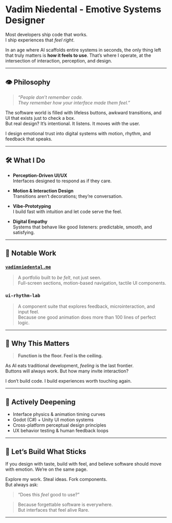 # Vadim Niedental - Emotive Systems Designer

Most developers ship code that works.  
I ship experiences that *feel right*.

In an age where AI scaffolds entire systems in seconds, the only thing left that truly matters is **how it feels to use**. That’s where I operate, at the intersection of interaction, perception, and design.

---

## 👁️ Philosophy

> *“People don’t remember code.  
> They remember how your interface made them feel.”*

The software world is filled with lifeless buttons, awkward transitions, and UI that exists just to check a box.  
But real design?
It’s intentional. It listens. It moves *with* the user.

I design emotional trust into digital systems with motion, rhythm, and feedback that speaks.

---

## 🛠️ What I Do

- **Perception-Driven UI/UX**  
  Interfaces designed to respond as if they care.

- **Motion & Interaction Design**  
  Transitions aren’t decorations; they’re conversation.

- **Vibe-Prototyping**  
  I build fast with intuition and let code serve the feel.

- **Digital Empathy**  
  Systems that behave like good listeners: predictable, smooth, and satisfying.

---

## 🔬 Notable Work

### [`vadimniedental.me`](https://vadimniedental.me)  
> A portfolio built to *be felt*, not just seen.  
> Full-screen sections, motion-based navigation, tactile UI components.

### `ui-rhythm-lab`  
> A component suite that explores feedback, microinteraction, and input feel.  
> Because one good animation does more than 100 lines of perfect logic.

---

## 🎯 Why This Matters

> **Function is the floor.
> Feel is the ceiling.**

As AI eats traditional development, *feeling* is the last frontier.  
Buttons will always work. But how many invite interaction?

I don’t build code. I build experiences worth touching again.

---

## 🧠 Actively Deepening

- Interface physics & animation timing curves  
- Godot (C#) + Unity UI motion systems  
- Cross-platform perceptual design principles  
- UX behavior testing & human feedback loops

---

## 🤝 Let’s Build What Sticks

If you design with taste, build with feel, and believe software should move with emotion. We’re on the same page.

Explore my work. Steal ideas. Fork components.  
But always ask:  
> “Does this *feel* good to use?”

> Because forgettable software is everywhere.  
> But interfaces that feel alive
> Rare.

---
